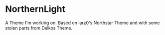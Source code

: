# NorthernLight
A Theme I'm working on.
Based on larz0's Northstar Theme and with some stolen parts from Delkos Theme.
